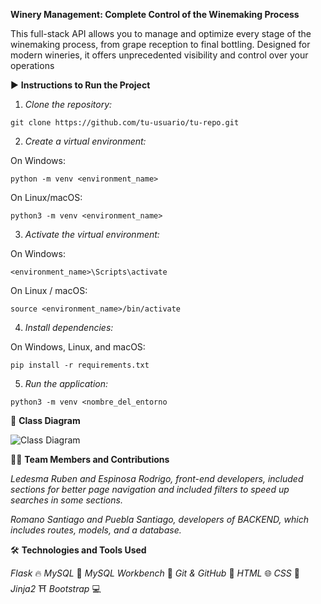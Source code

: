 **Winery Management: Complete Control of the Winemaking Process** 

This full-stack API allows you to manage and optimize every stage of the winemaking process, from grape reception to final bottling. Designed for modern wineries, it offers unprecedented visibility and control over your operations

▶️ **Instructions to Run the Project**
1. _Clone the repository:_


`git clone https://github.com/tu-usuario/tu-repo.git`


2. _Create a virtual environment:_

  On Windows:

`python -m venv <environment_name>`


  On Linux/macOS:

`python3 -m venv <environment_name>`


3. _Activate the virtual environment:_

  On Windows:

`<environment_name>\Scripts\activate`

  On Linux / macOS:

`source <environment_name>/bin/activate`


4. _Install dependencies:_

On Windows, Linux, and macOS:

`pip install -r requirements.txt`


5. _Run the application:_

`python3 -m venv <nombre_del_entorno` 

🧩 **Class Diagram**

![Class Diagram]("C:\Users\roman\Downloads\Winery_Diagram.jpg")

🧑‍💻 **Team Members and Contributions**

_Ledesma Ruben and Espinosa Rodrigo, front-end developers, included sections for better page navigation and included filters to speed up searches in some sections._

_Romano Santiago and Puebla Santiago, developers of BACKEND, which includes routes, models, and a database._

🛠️ **Technologies and Tools Used**

_Flask_ 🔥
_MySQL_ 🐬
_MySQL Workbench_ 🧰
_Git & GitHub_ 🔧
_HTML_ 🌐
_CSS_ 🎨
_Jinja2_ ⛩️
_Bootstrap_ 💻